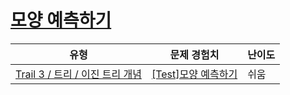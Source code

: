# [모양 예측하기](https://www.codetree.ai/trails/complete/curated-cards/test-binary-tree-shape)

|유형|문제 경험치|난이도|
|---|---|---|
|[Trail 3 / 트리 / 이진 트리 개념](https://www.codetree.ai/trail-info/novice-high/)|[[Test]모양 예측하기](https://www.codetree.ai/trails/complete/curated-cards/test-binary-tree-shape/)|쉬움|

